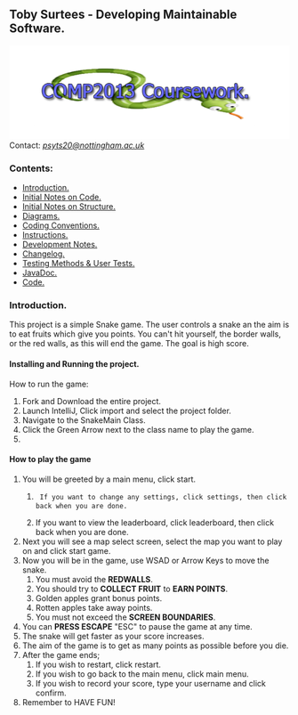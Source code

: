 

## Toby Surtees - Developing Maintainable Software.
![COMP2013 Cousework Snake Logo](assets/comp2013snakeLogo.png)\
Contact: *psyts20@nottingham.ac.uk*
### Contents:
 - [Introduction.](#introduction)
 - [Initial Notes on Code.](docs/initialNotes.md)
 - [Initial Notes on Structure.](docs/notesOnStructure.md)
 - [Diagrams.](docs/diagrams.md)
 - [Coding Conventions.](docs/codingConventions.md)
 - [Instructions.](docs/instructions.md)
 - [Development Notes.](docs/devNotes.md)
 - [Changelog.](docs/changelog.md)
 - [Testing Methods & User Tests.](docs/testing.md)
 - [JavaDoc.](javadoc/comp2013)
 - [Code.](comp2013/src/main/java/)
 
<a name="introduction"></a>
### Introduction.
This project is a simple Snake game. The user controls a snake an the aim is to eat fruits
which give you points. You can't hit yourself, the border walls, or the red walls, 
as this will end the game. The goal is high score.

#### Installing and Running the project.
How to run the game:
1) Fork and Download the entire project.
2) Launch IntelliJ, Click import and select the project folder.
3) Navigate to the SnakeMain Class.
4) Click the Green Arrow next to the class name to play the game.
5) 
#### How to play the game

1. You will be greeted by a main menu, click start.
    1.  	If you want to change any settings, click settings, then click back when you are done.
    2.  If you want to view the leaderboard, click leaderboard, then click back when you are done.
2. Next you will see a map select screen, select the map you want to play on and click start game.
3. Now you will be in the game, use WSAD or Arrow Keys to move the snake.
    1. You must avoid the **REDWALLS**.
    2. You should try to **COLLECT FRUIT** to **EARN POINTS**.
    3. Golden apples grant bonus points.
    4. Rotten apples take away points.
    5. You must not exceed the **SCREEN BOUNDARIES**.
4.  You can **PRESS ESCAPE** "ESC" to pause the game at any time.
5. The snake will get faster as your score increases.
6. The aim of the game is to get as many points as possible before you die.
7.  After the game ends;
    1. If you wish to restart, click restart.
    2.  If you wish to go back to the main menu, click main menu.
    3.  If you wish to record your score, type your username and click confirm.
8. Remember to HAVE FUN!



